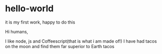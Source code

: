 # hello-world
it is my first work, happy to do this

Hi humans,

I like node, js  and Coffeescript(that is what i am made of!)
I have had tacos on the moon and find them far superior to Earth tacos
